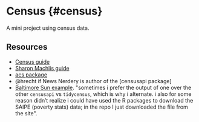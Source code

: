 # Census {#census}

A mini project using census data.

## Resources

- [Census guide](https://rconsortium.github.io/censusguide/)
- [Sharon Machlis guide](https://www.computerworld.com/article/3120415/data-analytics/how-to-download-new-census-data-with-r.html)
- [acs package](https://cran.r-project.org/web/packages/acs/README.html)
- @hrecht if News Nerdery is author of the [censusapi package]
- [Baltimore Sun example](https://github.com/baltimore-sun-data/census-data-analysis-2018). "sometimes i prefer the output of one over the other `censusapi` vs `tidycensus`, which is why i alternate. i also for some reason didn’t realize i could have used the R packages to download the SAIPE (poverty stats) data; in the repo I just downloaded the file from the site".


